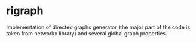 # rigraph
Implementation of directed graphs generator (the major part of the code is taken from networkx library) and several global graph properties.

